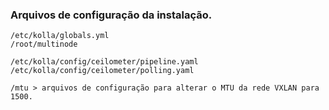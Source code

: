 ### Arquivos de configuração da instalação.

    /etc/kolla/globals.yml
    /root/multinode

    /etc/kolla/config/ceilometer/pipeline.yaml
    /etc/kolla/config/ceilometer/polling.yaml

    /mtu > arquivos de configuração para alterar o MTU da rede VXLAN para 1500.
